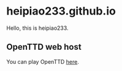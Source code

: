 # heipiao233.github.io
Hello, this is heipiao233.
## OpenTTD web host
You can play OpenTTD [here](https://heipiao233.github.io/OpenTTD-webhost/openttd.html).
